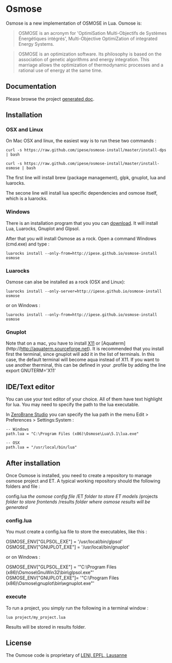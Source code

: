 Osmose
=========
Osmose is a new implementation of OSMOSE in Lua. Osmose is:

> OSMOSE is an acronym for 'OptimiSation Multi-Objectifs de Systèmes Énergétiques intégrés', Multi-Objective OptimiZation of integrated Energy Systems.

> OSMOSE is an optimization software. Its philosophy is based on the association of genetic algorithms and energy integration. This marriage allows the optimization of thermodynamic processes and a rational use of energy at the same time.

## Documentation
Please browse the project [generated doc](http://ipese.github.io/osmose/docs/osmose.html).

## Installation

### OSX and Linux

On Mac OSX and linux, the easiest way is to run these two commands :

	curl -s https://raw.github.com/ipese/osmose-install/master/install-dps | bash

	curl -s https://raw.github.com/ipese/osmose-install/master/install-osmose | bash
	
The first line will install brew (package management), glpk, gnuplot, lua and luarocks.

The secone line will install lua specific dependencies and osmose itself, which is a luarocks.

### Windows

There is an installation program that you you can [download](https://dl.dropboxusercontent.com/u/6739730/osmose/install/Osmose-install-01.exe). It will install Lua, Luarocks, Gnuplot and Glpsol.

After that you will install Osmose as a rock. Open a command Windows (cmd.exe) and type : 

	luarocks install --only-from=http://ipese.github.io/osmose-install osmose


### Luarocks

Osmose can alse be installed as a rock (OSX and Linux):

	luarocks install --only-server=http://ipese.github.io/osmose-install osmose

or on Windows :

	luarocks install --only-from=http://ipese.github.io/osmose-install osmose

### Gnuplot

Note that on a mac, you have to install [X11](http://xquartz.macosforge.org)  or  [Aquaterm] (http://http://aquaterm.sourceforge.net). It is recommended that you install first the terminal, since gnuplot will add it in the list of terminals. In this case, the default terminal will become aqua instead of X11. If you want to use another therminal, this can be defined in your .profile by adding the line export GNUTERM='X11'

## IDE/Text editor

You can use your text editor of your choice. All of them have text highlight for lua. You may need to specify the path to the lua executable.

In [ZeroBrane Studio](http://studio.zerobrane.com/) you can specify the lua path in the menu Edit > Preferences > Settings:System :
	
	-- Windows
	path.lua = "C:\Program Files (x86)\Osmose\Lua\5.1\lua.exe"

	-- OSX
	path.lua = "/usr/local/bin/lua"

## After installation

Once Osmose is installed, you need to create a repository to manage osmose project and ET. A typical working repository should the following folders and file :

config.lua 		_the osmose config file_
/ET 					_folder to store ET models_
/projects      _folder to store frontends_
/results      _folder where osmose results will be generated_

### config.lua

You must create a config.lua file to store the executables, like this :

OSMOSE_ENV["GLPSOL_EXE"] 	= '/usr/local/bin/glpsol'<br/>
OSMOSE_ENV["GNUPLOT_EXE"] = '/usr/local/bin/gnuplot'

or on Windows :

OSMOSE_ENV["GLPSOL_EXE"] = '"C:\\Program Files (x86)\\Osmose\\GnuWin32\\bin\\glpsol.exe"'<br/>
OSMOSE_ENV["GNUPLOT_EXE"]= '"C:\\Program Files (x86)\\Osmose\\gnuplot\\bin\\wgnuplot.exe"'

### execute

To run a project, you simply run the following in a terminal window :

	lua project/my_project.lua

Results will be stored in results folder.


## License

The Osmose code is proprietary of [LENI, EPFL, Lausanne](http://leni.epfl.ch/)